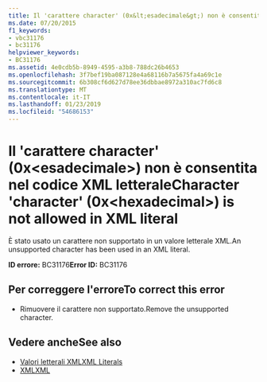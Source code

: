 ```yaml
---
title: Il 'carattere character' (0x&lt;esadecimale&gt;) non è consentita nel codice XML letterale
ms.date: 07/20/2015
f1_keywords:
- vbc31176
- bc31176
helpviewer_keywords:
- BC31176
ms.assetid: 4e0cdb5b-8949-4595-a3b8-788dc26b4653
ms.openlocfilehash: 3f7bef19ba087128e4a68116b7a5675fa4a69c1e
ms.sourcegitcommit: 6b308cf6d627d78ee36dbbae8972a310ac7fd6c8
ms.translationtype: MT
ms.contentlocale: it-IT
ms.lasthandoff: 01/23/2019
ms.locfileid: "54686153"
---
```

# <a name="character-character-0xlthexadecimalgt-is-not-allowed-in-xml-literal"></a><span data-ttu-id="96ad1-102">Il 'carattere character' (0x&lt;esadecimale&gt;) non è consentita nel codice XML letterale</span><span class="sxs-lookup"><span data-stu-id="96ad1-102">Character 'character' (0x&lt;hexadecimal&gt;) is not allowed in XML literal</span></span>
<span data-ttu-id="96ad1-103">È stato usato un carattere non supportato in un valore letterale XML.</span><span class="sxs-lookup"><span data-stu-id="96ad1-103">An unsupported character has been used in an XML literal.</span></span>  
  
 <span data-ttu-id="96ad1-104">**ID errore:** BC31176</span><span class="sxs-lookup"><span data-stu-id="96ad1-104">**Error ID:** BC31176</span></span>  
  
## <a name="to-correct-this-error"></a><span data-ttu-id="96ad1-105">Per correggere l'errore</span><span class="sxs-lookup"><span data-stu-id="96ad1-105">To correct this error</span></span>  
  
-   <span data-ttu-id="96ad1-106">Rimuovere il carattere non supportato.</span><span class="sxs-lookup"><span data-stu-id="96ad1-106">Remove the unsupported character.</span></span>  
  
## <a name="see-also"></a><span data-ttu-id="96ad1-107">Vedere anche</span><span class="sxs-lookup"><span data-stu-id="96ad1-107">See also</span></span>
- [<span data-ttu-id="96ad1-108">Valori letterali XML</span><span class="sxs-lookup"><span data-stu-id="96ad1-108">XML Literals</span></span>](../../visual-basic/language-reference/xml-literals/index.md)
- [<span data-ttu-id="96ad1-109">XML</span><span class="sxs-lookup"><span data-stu-id="96ad1-109">XML</span></span>](../../visual-basic/programming-guide/language-features/xml/index.md)
